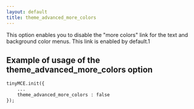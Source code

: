 ```yaml
---
layout: default
title: theme_advanced_more_colors
---
```


This option enables you to disable the "more colors" link for the text and background color menus. This link is enabled by default.1

## Example of usage of the theme_advanced_more_colors option

```html
tinyMCE.init({
	...
	theme_advanced_more_colors : false
});

```
